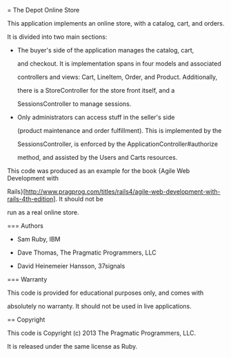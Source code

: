 = The Depot Online Store

 

This application implements an online store, with a catalog, cart, and orders.

 

It is divided into two main sections:

 

* The buyer's side of the application manages the catalog, cart, 

  and checkout. It is implementation spans in four models and associated

  controllers and views: Cart, LineItem, Order, and Product.  Additionally,

  there is a StoreController for the store front itself, and a

  SessionsController to manage sessions.

 

* Only administrators can access stuff in the seller's side

  (product maintenance and order fulfillment).  This is implemented by the

  SessionsController, is enforced by the ApplicationController#authorize

  method, and assisted by the Users and Carts resources.

 

This code was produced as an example for the book {Agile Web Development with

Rails}[http://www.pragprog.com/titles/rails4/agile-web-development-with-rails-4th-edition]. It should not be 

run as a real online store.

 

=== Authors

 

 * Sam Ruby, IBM

 * Dave Thomas, The Pragmatic Programmers, LLC

 * David Heinemeier Hansson, 37signals

 

=== Warranty

 

This code is provided for educational purposes only, and comes with 

absolutely no warranty. It should not be used in live applications.

 

== Copyright

 

This code is Copyright (c) 2013 The Pragmatic Programmers, LLC.

 

It is released under the same license as Ruby.